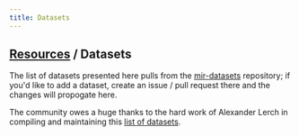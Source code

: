 ```yaml
---
title: Datasets
---
```


## [Resources]({{site.base_url}}/resources) / Datasets

The list of datasets presented here pulls from the [mir-datasets](https://github.com/ismir/mir-datasets) repository; if you'd like to add a dataset, create an issue / pull request there and the changes will propogate here.

The community owes a huge thanks to the hard work of Alexander Lerch in compiling and maintaining this [list of datasets](http://www.audiocontentanalysis.org/data-sets/).

<script src="https://ismir.github.io/mir-datasets/outputs/mir-datasets.js"></script>
